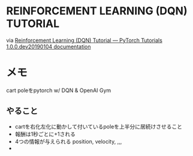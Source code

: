 # REINFORCEMENT LEARNING (DQN) TUTORIAL
via [Reinforcement Learning (DQN) Tutorial — PyTorch Tutorials 1.0.0.dev20190104 documentation](https://pytorch.org/tutorials/intermediate/reinforcement_q_learning.html)

# メモ
cart poleをpytorch w/ DQN & OpenAI Gym

## やること
- cartを右化左化に動かして付いているpoleを上半分に居続けさせること
- 報酬は1秒ごとに+1される
- 4つの情報が与えられる position, velocity, ,,,
-
